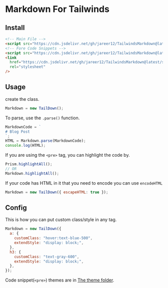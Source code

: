 # Markdown For Tailwinds

## Install

```html
<!-- Main File -->
<script src="https://cdn.jsdelivr.net/gh/jareer12/TailwindsMarkdown@latest/src/taildown.min.js"></script>
<!-- Fore Code Snippets -->
<script src="https://cdn.jsdelivr.net/gh/jareer12/TailwindsMarkdown@latest/src/prism.min.js"></script>
<link
  href="https://cdn.jsdelivr.net/gh/jareer12/TailwindsMarkdown@latest/styles/prism-dracula.min.css"
  rel="stylesheet"
/>
```

## Usage

create the class.

```js
Markdown = new TailDown();
```

To parse, use the `.parse()` function.

```js
MarkdownCode = `
# Blog Post
`;
HTML = Markdown.parse(MarkdownCode);
console.log(HTML);
```

If you are using the `<pre>` tag, you can highlight the code by.

```js
Prism.highlightAll();
// OR
Markdown.highlightAll();
```

If your code has HTML in it that you need to encode you can use `encodeHTML`

```js
Markdown = new TailDown({ escapeHTML: true });
```

## Config

This is how you can put custom class/style in any tag.

```js
Markdown = new TailDown({
  a: {
    customClass: "hover:text-blue-500",
    extendStyle: "display: block;",
  },
  h3: {
    customClass: "text-gray-600",
    extendStyle: "display: block;",
  },
});
```

Code snippet(`<pre>`) themes are in [The theme folder](./styles).
